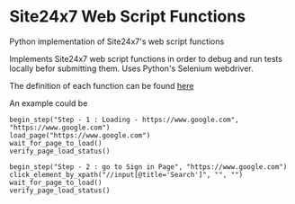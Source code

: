 # Site24x7 Web Script Functions
Python implementation of Site24x7's web script functions

Implements Site24x7 web script functions in order to debug and run tests locally befor submitting them. Uses Python's Selenium webdriver.

The definition of each function can be found [here](https://www.site24x7.com/help/admin/adding-a-monitor/advanced-web-script-editing.html)

An example could be
```
begin_step("Step - 1 : Loading - https://www.google.com", "https://www.google.com")
load_page("https://www.google.com")
wait_for_page_to_load()
verify_page_load_status()

begin_step("Step - 2 : go to Sign in Page", "https://www.google.com")
click_element_by_xpath("//input[@title='Search']", "", "")
wait_for_page_to_load()
verify_page_load_status()
```
